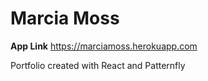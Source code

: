 # Marcia Moss

**App Link** https://marciamoss.herokuapp.com

Portfolio created with React and Patternfly


